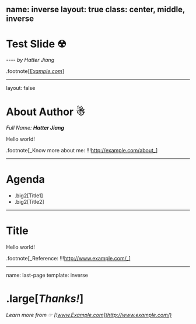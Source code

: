 name: inverse
layout: true
class: center, middle, inverse
---
# Test Slide ☢
\---- _by Hatter Jiang_

.footnote[_[Example.com](http://www.example.com/)_]

---
layout: false

# About Author ☃

_Full Name: <b>Hatter Jiang</b>_

Hello world!

.footnote[_Know more about me: !!!http://example.com/about_]

---
# Agenda

* .big2[Title1]
* .big2[Title2]

---
# Title

Hello world!

.footnote[_Reference: !!!http://www.example.com/_]

---
name: last-page
template: inverse

# .large[_Thanks!_]

_Learn more from ☞ [!www.Example.com](http://www.example.com/)_
